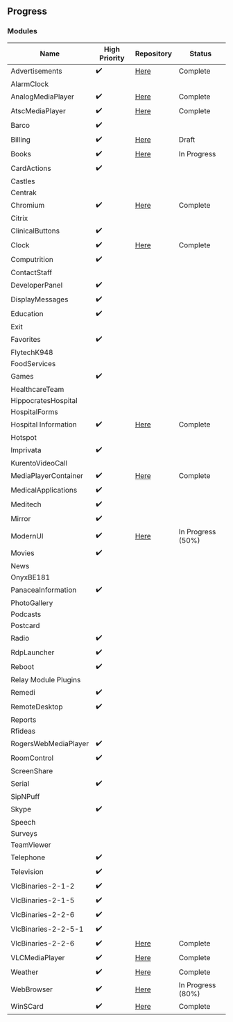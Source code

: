 ## Progress

### Modules 
Name | High Priority | Repository | Status
--- | --- | --- | --- 
Advertisements | :heavy_check_mark: | [Here](https://git.i3inc.ca/Panacea2-1/Panacea.Modules.Advertisements) | Complete
AlarmClock | | |
AnalogMediaPlayer |:heavy_check_mark: | [Here](https://git.i3inc.ca/Panacea2-1/Panacea.Modules.AnalogMediaPlayer) | Complete
AtscMediaPlayer |:heavy_check_mark: | [Here](https://git.i3inc.ca/Panacea2-1/Panacea.Modules.AtscMediaPlayer) | Complete
Barco |:heavy_check_mark: | |
Billing |:heavy_check_mark: | [Here](https://git.i3inc.ca/Panacea2-1/Panacea.Modules.Billing) | Draft
Books |:heavy_check_mark: | [Here](https://git.i3inc.ca/Panacea2-1/Panacea.Modules.Books) | In Progress
CardActions |:heavy_check_mark: | |
Castles | | |
Centrak | | |
Chromium |:heavy_check_mark: | [Here](https://git.i3inc.ca/Panacea2-1/Panacea.Modules.Chromium) | Complete
Citrix | | |
ClinicalButtons |:heavy_check_mark: | |
Clock |:heavy_check_mark: | [Here](https://git.i3inc.ca/Panacea2-1/Panacea.Modules.Clock) | Complete
Computrition |:heavy_check_mark: | |
ContactStaff | | |
DeveloperPanel |:heavy_check_mark: | |
DisplayMessages |:heavy_check_mark: | |
Education |:heavy_check_mark: | |
Exit | | |
Favorites |:heavy_check_mark: | |
FlytechK948 | | |
FoodServices | | |
Games |:heavy_check_mark: | |
HealthcareTeam | | |
HippocratesHospital | | |
HospitalForms | | |
Hospital Information |:heavy_check_mark: | [Here](https://git.i3inc.ca/Panacea2-1/Panacea.Modules.HospitalInformation) | Complete
Hotspot | | |
Imprivata |:heavy_check_mark: | |
KurentoVideoCall | | |
MediaPlayerContainer |:heavy_check_mark: | [Here](https://git.i3inc.ca/Panacea2-1/Panacea.Modules.MediaPlayerContainer) | Complete
MedicalApplications |:heavy_check_mark: | |
Meditech |:heavy_check_mark: | |
Mirror |:heavy_check_mark: | |
ModernUI |:heavy_check_mark: | [Here](https://git.i3inc.ca/Panacea2-1/Panacea.Modules.ModernUi) | In Progress (50%)
Movies |:heavy_check_mark: | |
News | | |
OnyxBE181 | | |
PanaceaInformation |:heavy_check_mark: | |
PhotoGallery | | |
Podcasts | | |
Postcard | | |
Radio |:heavy_check_mark: | |
RdpLauncher |:heavy_check_mark: | |
Reboot |:heavy_check_mark: | |
Relay Module Plugins | |
Remedi |:heavy_check_mark: | |
RemoteDesktop |:heavy_check_mark: | |
Reports | | |
Rfideas | | |
RogersWebMediaPlayer |:heavy_check_mark: | |
RoomControl |:heavy_check_mark: | |
ScreenShare | | |
Serial |:heavy_check_mark: | |
SipNPuff | | |
Skype |:heavy_check_mark: | |
Speech | | |
Surveys | | |
TeamViewer | | |
Telephone |:heavy_check_mark: | |
Television |:heavy_check_mark: | |
VlcBinaries-2-1-2 |:heavy_check_mark: |  | 
VlcBinaries-2-1-5 |:heavy_check_mark: |  | 
VlcBinaries-2-2-6 |:heavy_check_mark: |  | 
VlcBinaries-2-2-5-1 |:heavy_check_mark: |  | 
VlcBinaries-2-2-6 |:heavy_check_mark: | [Here](https://git.i3inc.ca/Panacea2-1/Panacea.Modules.VlcBinaries-2-2-6) | Complete
VLCMediaPlayer |:heavy_check_mark: | [Here](https://git.i3inc.ca/Panacea2-1/Panacea.Modules.VlcMediaPlayer) | Complete
Weather |:heavy_check_mark: | [Here](https://git.i3inc.ca/Panacea2-1/Panacea.Modules.Weather) | Complete
WebBrowser |:heavy_check_mark: | [Here](https://git.i3inc.ca/Panacea2-1/Panacea.Modules.WebBrowser) | In Progress (80%)
WinSCard |:heavy_check_mark: | [Here](https://git.i3inc.ca/Panacea2-1/Panacea.Modules.WinSCard) | Complete
